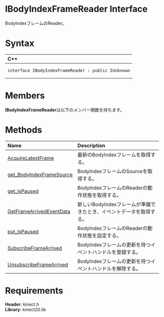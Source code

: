 IBodyIndexFrameReader Interface  
===============================  

BodyIndexフレームのReader。 <span id="syntaxSection"></span>

Syntax  
======  

<table>
<colgroup>
<col width="100%" />
</colgroup>
<thead>
<tr class="header">
<th align="left">C++</th>
</tr>
</thead>
<tbody>
<tr class="odd">
<td align="left"><pre><code>interface IBodyIndexFrameReader : public IUnknown</code></pre></td>
</tr>
</tbody>
</table>

<span id="classMembersSection"></span>

Members  
=======  

**IBodyIndexFrameReader**は以下のメンバー関数を持ちます。  

<span id="publicmethodsSection"></span>

Methods  
=======  

<table>
<colgroup>
<col width="30%" />
<col width="60%" />
</colgroup>
<thead>
<tr class="header">
<th align="left">Name</th>
<th align="left">Description</th>
</tr>
</thead>
<tbody>
<tr class="odd">
<td align="left"><a href="IBodyIndexFrameReader/Methods/AcquireLatestFrame_Method.md">AcquireLatestFrame</a></td>
<td align="left">最新のBodyIndexフレームを取得する。</td>
</tr>
<tr class="even">
<td align="left"><a href="IBodyIndexFrameReader/Methods/get_BodyIndexFrameSource.md">get_BodyIndexFrameSource</a></td>
<td align="left">BodyIndexフレームのSourceを取得する。</td>
</tr>
<tr class="odd">
<td align="left"><a href="IBodyIndexFrameReader/Methods/get_IsPaused_Method.md">get_IsPaused</a></td>
<td align="left">BodyIndexフレームのReaderの動作状態を取得する。</td>
</tr>
<tr class="even">
<td align="left"><a href="IBodyIndexFrameReader/Methods/GetFrameArrivedEventData.md">GetFrameArrivedEventData</a></td>
<td align="left">新しいBodyIndexフレームが準備できたとき、イベントデータを取得する。</td>
</tr>
<tr class="odd">
<td align="left"><a href="IBodyIndexFrameReader/Methods/put_IsPaused_Method.md">put_IsPaused</a></td>
<td align="left">BodyIndexフレームのReaderの動作状態を設定する。</td>
</tr>
<tr class="even">
<td align="left"><a href="IBodyIndexFrameReader/Methods/SubscribeFrameArrived_Method.md">SubscribeFrameArrived</a></td>
<td align="left">BodyIndexフレームの更新を待つイベントハンドルを登録する。</td>
</tr>
<tr class="odd">
<td align="left"><a href="IBodyIndexFrameReader/Methods/UnsubscribeFrameArrived.md">UnsubscribeFrameArrived</a></td>
<td align="left">BodyIndexフレームの更新を待つイベントハンドルを解除する。</td>
</tr>
</tbody>
</table>

<span id="requirements"></span>

Requirements  
============  

**Header:** kinect.h  
**Library:** kinect20.lib  



<!--Please do not edit the data in the comment block below.-->
<!--
TOCTitle : IBodyIndexFrameReader Interface
RLTitle : IBodyIndexFrameReader Interface
KeywordK : IBodyIndexFrameReader interface, about
HelpPriority : 2
TopicType : apiref
KeywordF : IBodyIndexFrameReader
KeywordF : Microsoft.Kinect.kinect.IBodyIndexFrameReader
KeywordA : T:Microsoft.Kinect.kinect.IBodyIndexFrameReader
AssetID : T:Microsoft.Kinect.kinect.IBodyIndexFrameReader
Locale : en-us
CommunityContent : 1
APIType : Managed
APILocation : 
APIName : Microsoft.Kinect.kinect.IBodyIndexFrameReader
TargetOS : Windows
TopicType : kbSyntax
DevLang : C++
DocSet : K4Wv2
ProjType : K4Wv2Proj
Technology : Kinect for Windows
Product : Kinect for Windows SDK v2
productversion : 20
-->
